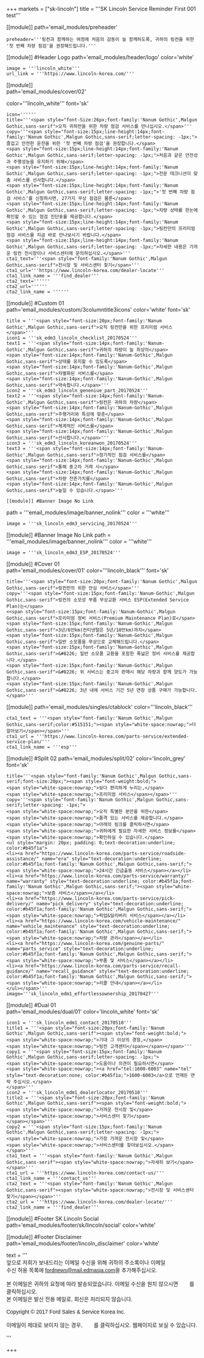 
+++
markets = ["sk-lincoln"]
title = '''SK Lincoln Service Reminder First 001 test'''

[[module]]
path='email_modules/preheader'

    preheader='''링컨과 함께하는 여정에 처음의 감동이 늘 함께하도록, 귀하의 링컨을 위한 '첫 번째 차량 점검'을 권장해드립니다.'''

[[module]] #Header Logo
path='email_modules/header/logo'
color='white'

	image = '''lincoln_white'''
	url_link = '''https://www.lincoln-korea.com/'''

[[module]]                  
path='email_modules/cover/02'

color='''lincoln_white'''
font='sk'

    icon=''''''
    title='''<span style="font-Size:26px;font-family:'Nanum Gothic',Malgun Gothic,sans-serif">오직 귀하만을 위한 차량 점검 서비스를 만나십시오.</span>'''
    copy='''<span style="font-size:15px;line-height:14px;font-family:'Nanum Gothic',Malgun Gothic,sans-serif;letter-spacing: -1px;">즐겁고 안전한 운전을 위한 '첫 번째 차량 점검'을 권장합니다.</span> 
    <span style="font-size:15px;line-height:14px;font-family:'Nanum Gothic',Malgun Gothic,sans-serif;letter-spacing: -1px;">처음과 같은 안전성과 주행성능을 유지하기 위해</span>
    <span style="font-size:15px;line-height:14px;font-family:'Nanum Gothic',Malgun Gothic,sans-serif;letter-spacing: -1px;">전문 테크니션이 맞춤 서비스를 선사합니다.</span>
    <span style="font-size:15px;line-height:14px;font-family:'Nanum Gothic',Malgun Gothic,sans-serif;letter-spacing: -1px;">'첫 번째 차량 점검 서비스'를 신청하시면, 27가지 무상 점검은 물론</span> 
    <span style="font-size:15px;line-height:14px;font-family:'Nanum Gothic',Malgun Gothic,sans-serif;letter-spacing: -1px;">차량 상태를 한눈에 확인할 수 있는 점검 진단표를 제공합니다.</span> 
    <span style="font-size:15px;line-height:14px;font-family:'Nanum Gothic',Malgun Gothic,sans-serif;letter-spacing: -1px;">링컨만의 프리미엄 점검 서비스를 지금 바로 만나보시기 바랍니다.</span> 
    <span style="font-size:15px;line-height:14px;font-family:'Nanum Gothic',Malgun Gothic,sans-serif;letter-spacing: -1px;">자세한 내용은 가까운 링컨 전시장이나 서비스센터에 문의하십시오.</span>'''
    cta1_text='''<span style="font-family:'Nanum Gothic',Malgun Gothic,sans-serif">전시장 및 서비스센터 찾기</span>'''
    cta1_url='''https://www.lincoln-korea.com/dealer-locate'''
    cta1_link_name = '''find_dealer'''
    cta2_text=''''''
    cta2_url=''''''
    cta2_link_name = ''''''

[[module]] #Custom 01  
path='email_modules/custom/3columntitle3icons'
color='white'
font='sk'

	title = '''<span style="font-size:20px;font-family:'Nanum Gothic',Malgun Gothic,sans-serif">오직 링컨만을 위한 프리미엄 서비스</span>'''
	icon1 = '''sk_edm3_lincoln_checklist_20170524'''
	text1 = '''<span style="font-size:14px;font-family:'Nanum-Gothic',Malgun Gothic,sans-serif">귀하의 차량이 늘 최상의</span> 
    <span style="font-size:14px;font-family:'Nanum-Gothic',Malgun Gothic,sans-serif">상태를 유지할 수 있도록</span> 
    <span style="font-size:14px;font-family:'Nanum-Gothic',Malgun Gothic,sans-serif">차별화된 서비스를</span> 
    <span style="font-size:14px;font-family:'Nanum-Gothic',Malgun Gothic,sans-serif">약속합니다.</span>'''
	icon2 = '''sk_edm3_lincoln_geneniue_part_20170524'''
	text2 = '''<span style="font-size:14px;font-family:'Nanum-Gothic',Malgun Gothic,sans-serif">링컨은 귀하의 차량</span> 
    <span style="font-size:14px;font-family:'Nanum-Gothic',Malgun Gothic,sans-serif">주행거리와 특성에 맞춘</span> 
    <span style="font-size:14px;font-family:'Nanum-Gothic',Malgun Gothic,sans-serif">체계적인 서비스를</span> 
    <span style="font-size:14px;font-family:'Nanum-Gothic',Malgun Gothic,sans-serif">선사합니다.</span>'''
	icon3 = '''sk_edm3_lincoln_koreanwon_20170524'''
	text3 = '''<span style="font-size:14px;font-family:'Nanum-Gothic',Malgun Gothic,sans-serif">정기적인 점검 서비스를</span> 
    <span style="font-size:14px;font-family:'Nanum-Gothic',Malgun Gothic,sans-serif">통해 중고차 거래 시</span> 
    <span style="font-size:14px;font-family:'Nanum-Gothic',Malgun Gothic,sans-serif">차량 잔존가치를</span> 
    <span style="font-size:14px;font-family:'Nanum-Gothic',Malgun Gothic,sans-serif">높일 수 있습니다.</span>'''
    
    [[module]] #Banner Image No Link
path = '''email_modules/image/banner_nolink'''
color = '''white'''

	image = '''sk_lincoln_edm3_servicing_20170524'''

[[module]] #Banner Image No Link
path = '''email_modules/image/banner_nolink'''
color = '''white'''

	image = '''sk_lincoln_edm3_ESP_20170524'''

[[module]] #Cover 01    
path='email_modules/cover/01'
color='''lincoln_black'''
font='sk'

	title='''<span style="font-size:20px;font-family:'Nanum Gothic',Malgun Gothic,sans-serif">링컨만의 위한 안심 서비스</span>'''
	copy='''<span style="font-size:15px;font-family:'Nanum-Gothic',Malgun Gothic,sans-serif">링컨의 소모성 부품 무상교환 서비스 ESP(Extended Service Plan)는</span> 
    <<span style="font-size:15px;font-family:'Nanum-Gothic',Malgun Gothic,sans-serif">프리미엄 정비 서비스(Premium Maintenance Plan)로</span> 
    <span style="font-size:15px;font-family:'Nanum-Gothic',Malgun Gothic,sans-serif">3년/6만km(컨티넨탈은 5년/10만km)까지</span> 
    <span style="font-size:15px;font-family:'Nanum-Gothic',Malgun Gothic,sans-serif">일반 소모품을 무상으로 교체해드립니다.</span> 
    <span style="font-size:15px;font-family:'Nanum-Gothic',Malgun Gothic,sans-serif">&#8226; 일반 소모품 교환을 포함한 폭넓은 정비 서비스를 제공합니다.</span> 
    <span style="font-size:15px;font-family:'Nanum-Gothic',Malgun Gothic,sans-serif">&#8226; 위 서비스는 중고차 판매시 해당 차량과 함께 양도가 가능합니다.</span> 
    <span style="font-size:15px;font-family:'Nanum-Gothic',Malgun Gothic,sans-serif">&#8226; 3년 내에 서비스 기간 5년 연장 상품 구매가 가능합니다.</span>'''
	
[[module]]
path='email_modules/singles/ctablock'
color='''lincoln_black'''

	cta1_text = '''<span style="font-family:'Nanum Gothic',Malgun Gothic,sans-serif;color:#515151;"><span style="white-space:nowrap;">더 알아보기</span></span>'''
	cta1_url = '''https://www.lincoln-korea.com/parts-service/extended-service-plan/'''
	cta1_link_name = '''esp'''
    
[[module]] #Split 02
path='email_modules/split/02'
color='lincoln_grey'
font='sk'

	title='''<span style="font-family:'Nanum Gothic',Malgun Gothic,sans-serif;font-size:20px;"><span style="font-weight:bold;">
    <span style="white-space:nowrap;">보다 편리하게 누리는,</span>
    <span style="white-space:nowrap;">프리미엄 서비스</span></span>'''
	copy='''<span style="font-family:'Nanum Gothic',Malgun Gothic,sans-serif;letter-spacing: -1px;">
    <span style="white-space:nowrap;">오직 특별한 분만을 위한</span>
    <span style="white-space:nowrap;">품격 있는 서비스를 제공합니다.</span>
    <span style="white-space:nowrap;">아래의 링크를 클릭하시면</span>
    <span style="white-space:nowrap;">귀하에게 필요한 자세한 서비스 정보를</span>
    <span style="white-space:nowrap;">확인하실 수 있습니다.</span>
    <ul style="margin: 20px; padding: 0;text-decoration:underline; color:#b45f1a">
    <li><a href="https://www.lincoln-korea.com/parts-service/roadside-assistance/" name="era" style="text-decoration:underline; color:#b45f1a;font-family:'Nanum Gothic',Malgun Gothic,sans-serif;"><span style="white-space:nowrap;">24시간 긴급출동 서비스</span></a></li>
    <li><a href="https://www.lincoln-korea.com/parts-service/warranty/" name="warranty" style="text-decoration:underline; color:#b45f1a;font-family:'Nanum Gothic',Malgun Gothic,sans-serif;"><span style="white-space:nowrap;">보증 서비스</span></a></li>
    <li><a href="https://www.lincoln-korea.com/parts-service/pick-delivery/" name="pick_delivery" style="text-decoration:underline; color:#b45f1a;font-family:'Nanum Gothic',Malgun Gothic,sans-serif;"><span style="white-space:nowrap;">픽업&딜리버리 서비스</span></a></li>
    <li><a href="https://www.lincoln-korea.com/vehicle-maintenance/" name="vehicle_maintenance" style="text-decoration:underline; color:#b45f1a;font-family:'Nanum Gothic',Malgun Gothic,sans-serif;"><span style="white-space:nowrap;">차량 관리</span></a></li>
    <li><a href="https://www.lincoln-korea.com/genuine-parts/" name="parts_service" style="text-decoration:underline; color:#b45f1a;font-family:'Nanum Gothic',Malgun Gothic,sans-serif;"><span style="white-space:nowrap;">부품 및 서비스</span></a></li>
    <li><a href="https://www.lincoln-korea.com/parts-service/recall-guidance/" name="recall_guidance" style="text-decoration:underline; color:#b45f1a;font-family:'Nanum Gothic',Malgun Gothic,sans-serif;"><span style="white-space:nowrap;">리콜 안내</span></a></li>
    </ul></span>'''
	image='''sk_lincoln_edm1_effortlessownership_20170427'''

[[module]] #Dual 01  
path='email_modules/dual/01'
color='lincoln_white'
font='sk'

	icon1 = '''sk_lincoln_edm1_contact_20170510'''
	title1 = '''<span style="font-size:20px;font-family:'Nanum Gothic',Malgun Gothic,sans-serif"><span style="font-weight:bold;">
	<span style="white-space:nowrap;">기대 그 이상의 경험,</span>
	<span style="white-space:nowrap;">링컨 고객센터</span></span></span>'''
	copy1 = '''<span style="font-size:15px;font-family:'Nanum Gothic',Malgun Gothic,sans-serif;letter-spacing: -1px;">
	<span style="white-space:nowrap;">도움이나 의견이 필요하시면</span>
	<span style="white-space:nowrap;"><a href="tel:1600-6003" name="tel" style="text-decoration:none; color:#b45f1a;">1600-6003</a>으로 언제든 연락 주십시오.</span>
	</span>'''
	icon2 = '''sk_lincoln_edm1_dealerlocator_20170510'''
	title2 = '''<span style="font-size:20px;font-family:'Nanum Gothic',Malgun Gothic,sans-serif"><span style="font-weight:bold;">
	<span style="white-space:nowrap;">가까운 전시장 및</span>
	<span style="white-space:nowrap;">서비스센터 찾기</span>
	</span></span>'''
	copy2 = '''<span style="font-size:15px;font-family:'Nanum Gothic',Malgun Gothic,sans-serif;letter-spacing: -1px;">
	<span style="white-space:nowrap;">가장 가까운 전시장 및</span>
	<span style="white-space:nowrap;">서비스센터를 찾아보십시오.</span></span>'''
	cta1_text = '''<span style="font-family:'Nanum Gothic',Malgun Gothic,sans-serif"><span style="white-space:nowrap;">자세히 보기</span></span>'''
	cta1_url = '''https://www.lincoln-korea.com/contact-us/'''
	cta1_link_name = '''contact_us'''
	cta2_text = '''<span style="font-family:'Nanum Gothic',Malgun Gothic,sans-serif"><span style="white-space:nowrap;">전시장 및 서비스센터 찾기</span></span>'''
	cta2_url = '''https://www.lincoln-korea.com/dealer-locate/'''
	cta2_link_name = '''find_dealer'''

[[module]] #Footer SK Lincoln Social
path='email_modules/footer/sk/lincoln/social'
color='white'

[[module]] #Footer Disclaimer
path='email_modules/footer/lincoln_disclaimer'
color='white'

 text = '''<span style="font-family:'Nanum Gothic',Malgun Gothic,sans-serif"><br/>
 <span style="white-space:nowrap;">앞으로 저희가 보내드리는 이메일 수신을 위해 귀하의 주소록이나 이메일</span>
 <span style="white-space:nowrap;">수신 허용 목록에 <span style="font-family:'Nanum Gothic',Malgun Gothic,sans-serif; text-decoration:underline;">fordnews@mail.edmasia.com</span>을 추가해주십시오.</span><br/><br/>
본 이메일은 귀하의 요청에 따라 발송되었습니다. 이메일 수신을 원치 않으시면 <a href="<%unsubscribe_link_text%>" style="color:#FFFFFF; text-decoration:underline">여기</a>를 클릭하십시오.<br />
본 이메일은 발신 전용 메일로, 회신은 처리되지 않습니다. <a href="https://www.lincoln-korea.com/privacy/" name="privacy" style="text-decoration:underline; color:#FFFFFF;">개인정보처리방침</a><br/><br/>
 <span style="white-space:nowrap;">Copyright © 2017 Ford Sales & Service Korea Inc.</span><br /><br />
 이메일이 제대로 보이지 않는 경우, <a href="<%syslink_message_read url='/public/read_message.jsp'%>" style="color:#FFFFFF; text-decoration:underline">여기</a>를 클릭하십시오. 웹페이지로 보실 수 있습니다.
 <br /><br /></span>
 '''
 
+++
